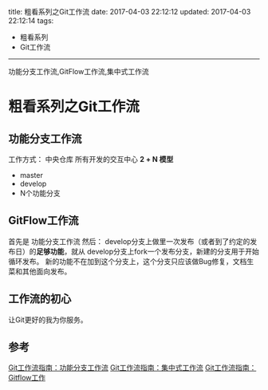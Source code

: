 title:  粗看系列之Git工作流
date: 2017-04-03 22:12:12
updated: 2017-04-03 22:12:14
tags: 
- 粗看系列
- Git工作流
---

功能分支工作流,GitFlow工作流,集中式工作流
<!--more-->
# 粗看系列之Git工作流

## 功能分支工作流
工作方式：
中央仓库 所有开发的交互中心
**2 + N 模型**
- master
- develop
- N个功能分支

## GitFlow工作流
首先是 功能分支工作流
然后：
develop分支上做里一次发布（或者到了约定的发布日）的**足够功能**，就从
develop分支上fork一个发布分支，新建的分支用于开始循环发布。
新的功能不在加到这个分支上，这个分支只应该做Bug修复，文档生菜和其他面向发布。

## 工作流的初心
让Git更好的我为你服务。

## 参考
[Git工作流指南：功能分支工作流](http://blog.jobbole.com/76857/)
[Git工作流指南：集中式工作流](http://blog.jobbole.com/76847/)
[Git工作流指南：Gitflow工作](http://blog.jobbole.com/76867/)